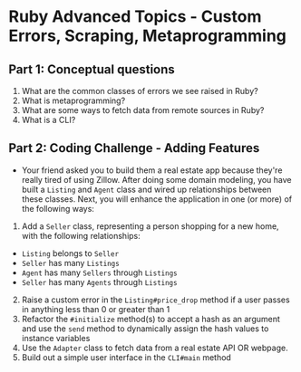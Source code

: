 # Ruby Advanced Topics - Custom Errors, Scraping, Metaprogramming

## Part 1: Conceptual questions
1. What are the common classes of errors we see raised in Ruby?
2. What is metaprogramming?
3. What are some ways to fetch data from remote sources in Ruby?
4. What is a CLI?

## Part 2: Coding Challenge - Adding Features
* Your friend asked you to build them a real estate app because they're really tired of using Zillow. After doing some domain modeling, you have built a `Listing` and `Agent` class and wired up relationships between these classes. Next, you will enhance the application in one (or more) of the following ways:

1. Add a `Seller` class, representing a person shopping for a new home, with the following relationships:
* `Listing` belongs to `Seller`
* `Seller` has many `Listings`
* `Agent` has many `Sellers` through `Listings`
* `Seller` has many `Agents` through `Listings`
2. Raise a custom error in the `Listing#price_drop` method if a user passes in anything less than 0 or greater than 1
3. Refactor the `#initialize` method(s) to accept a hash as an argument and use the `send` method to dynamically assign the hash values to instance variables
4. Use the `Adapter` class to fetch data from a real estate API OR webpage.
5. Build out a simple user interface in the `CLI#main` method